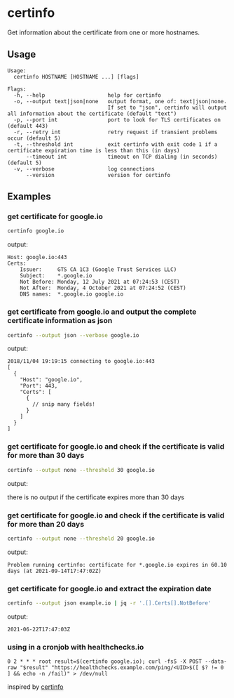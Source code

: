 # certinfo

Get information about the certificate from one or more hostnames.

## Usage

```text
Usage:
  certinfo HOSTNAME [HOSTNAME ...] [flags]

Flags:
  -h, --help                    help for certinfo
  -o, --output text|json|none   output format, one of: text|json|none.
                                If set to "json", certinfo will output all information about the certificate (default "text")
  -p, --port int                port to look for TLS certificates on (default 443)
  -r, --retry int               retry request if transient problems occur (default 5)
  -t, --threshold int           exit certinfo with exit code 1 if a certificate expiration time is less than this (in days)
      --timeout int             timeout on TCP dialing (in seconds) (default 5)
  -v, --verbose                 log connections
      --version                 version for certinfo
```

## Examples

### get certificate for google.io

```bash
certinfo google.io
```

output:

```console
Host: google.io:443
Certs:
    Issuer:     GTS CA 1C3 (Google Trust Services LLC)
    Subject:    *.google.io
    Not Before: Monday, 12 July 2021 at 07:24:53 (CEST)
    Not After:  Monday, 4 October 2021 at 07:24:52 (CEST)
    DNS names:  *.google.io google.io
```

### get certificate from google.io and output the complete certificate information as json

```bash
certinfo --output json --verbose google.io
```

output:

```console
2018/11/04 19:19:15 connecting to google.io:443
[
  {
    "Host": "google.io",
    "Port": 443,
    "Certs": [
      {
        // snip many fields!
      }
    ]
  }
]
```

### get certificate for google.io and check if the certificate is valid for more than 30 days

```bash
certinfo --output none --threshold 30 google.io
```

output:

there is no output if the certificate expires more than 30 days

### get certificate for google.io and check if the certificate is valid for more than 20 days

```bash
certinfo --output none --threshold 20 google.io
```

output:

```console
Problem running certinfo: certificate for *.google.io expires in 60.10 days (at 2021-09-14T17:47:02Z)
```

### get certificate for google.io and extract the expiration date

```bash
certinfo --output json example.io | jq -r '.[].Certs[].NotBefore'
```

output:

```console
2021-06-22T17:47:03Z
```

### using in a cronjob with healthchecks.io

```text
0 2 * * * root result=$(certinfo google.io); curl -fsS -X POST --data-raw "$result" "https://healthchecks.example.com/ping/<UID>$([ $? != 0 ] && echo -n /fail)" > /dev/null
```

inspired by [certinfo](https://github.com/carlmjohnson/certinfo)
